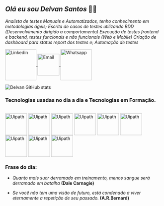 ## *Olá eu sou Delvan Santos* 🙋‍♂️

*Analista de testes Manuais e Automatizados, tenho conhecimento em metodologias ágeis;
Escrita de casos de testes utilizando BDD (Desenvolvimento dirigido a comportamento)
Execução de testes frontend e backend, testes funcionais e não  funcionais (Web e Mobile)
Criação de dashboard para status report dos testes e;
Automação de testes*

<a href="https://www.linkedin.com/in/delvan-almec%C3%AA/" target="_blank">
<img align="center" alt="Linkedin" heigth="90" width=100 src="https://www.pngfind.com/pngs/m/53-533387_linkedin-logo-png-linkedin-png-transparent-png.png" />
<img align="center" alt="Email" heigth="80" width=70 src="https://thumbs.dreamstime.com/b/s%C3%ADmbolo-do-email-19499773.jpg" /><a href="https://api.whatsapp.com/send?phone=5511994110800&text=Ol%C3%A1%20vi%20seu%20perfil%20no%20GitHub%20e%20gostaria%20de%20falar%20com%20voc%C3%AA!" target="_blank">
<img align="center" alt="Whatsapp" heigth="90" width=100 src="https://encrypted-tbn0.gstatic.com/images?q=tbn:ANd9GcQF19NpJti2CPPvE8QRA3KQbbWnM_l7OtVYLQ&usqp=CAU" />
</a>
  
  ![Delvan GitHub stats](https://github-readme-stats.vercel.app/api?username=Delvan-Santos&show_icons=true&theme=dark)
  
  ### Tecnologias usadas no dia a dia e Tecnologias em Formação.  
  <div style="display: inline_black"><br/>
 <img align="center" alt="Uipath" heigth="60" width=70 src="https://www.uipath.com/hs-fs/hubfs/logos/UiPath%20logo_blue@2x.png?height=232&name=UiPath%20logo_blue@2x.png" />
<img align="center" alt="Uipath" heigth="60" width=70 src="https://blog.bsource.com.br/assets/img/POSTMAN.png" />
<img align="center" alt="Uipath" heigth="60" width=70 src="https://w7.pngwing.com/pngs/660/87/png-transparent-microsoft-excel-microsoft-project-logo-microsoft-word-excel-microsoft-excel-logo-angle-text-microsoft-office-thumbnail.png" />
<img align="center" alt="Uipath" heigth="60" width=70 src="https://miro.medium.com/max/1400/1*ezeaO1L6xMh55p00csxPfw.png" />
<img align="center" alt="Uipath" heigth="60" width=70 src="https://upload.wikimedia.org/wikipedia/commons/b/bc/Asana_logo.png" />
<img align="center" alt="Uipath" heigth="60" width=70 src="https://s3.amazonaws.com//beta-img.b2bstack.net/uploads/production/product/product_image/4169/Bitbucket.jpg" />
<img align="center" alt="Uipath" heigth="60" width=70 src="https://lh3.googleusercontent.com/proxy/bUObo8HJdW1zIK5XHbl_dqVsiHpTxQ3ciLkUIuSQSR4gzm6mQvz46zeP3F7IW5l3cInIIANZrIyEW6DDDKyz6_Pcu2TPK3Ms8h-dsf8FT4vQaL_aWH9rHeeYTWsi" />
<img align="center" alt="Uipath" heigth="60" width=70 src="https://s2.glbimg.com/79pd1VgUsjdDVho5YURl1kEaT3Y=/0x0:300x155/984x0/smart/filters:strip_icc()/i.s3.glbimg.com/v1/AUTH_08fbf48bc0524877943fe86e43087e7a/internal_photos/bs/2021/y/M/W5GFw3Qh2YwD5XkhUM2Q/2012-04-17-mysql-logos.gif" />
<img align="center" alt="Uipath" heigth="60" width=70 src="https://miro.medium.com/max/889/1*-yauD1PxgsdiOJQMqnmu1w.jpeg" />
</div>
  
 
  ### Frase do dia:
  
  * *Quanto mais suor derramado em treinamento, menos sangue será derramado em batalha* **(Dale Carnagie)**

  * *Se você não tem uma visão de futuro, está condenado a viver eternamente a repetição de seu passado.* **(A.R.Bernard)**
